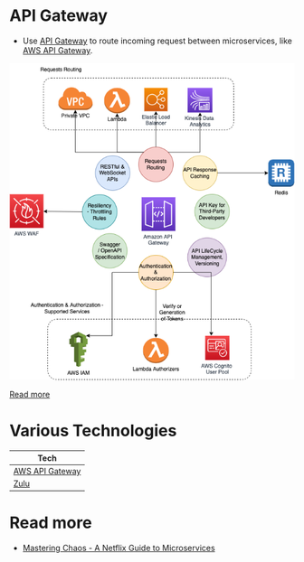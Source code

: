 # API Gateway
- Use [API Gateway](https://microservices.io/patterns/apigateway.html) to route incoming request between microservices, like [AWS API Gateway](../../../2_AWSComponents/1_NetworkingAndContentDelivery/2_ApplicationNetworking/AmazonAPIGateway/Readme.md).

![](../../../2_AWSComponents/1_NetworkingAndContentDelivery/2_ApplicationNetworking/AmazonAPIGateway/assets/AmazonAPIGateway_Features.drawio.png)

[Read more](https://www.youtube.com/watch?v=6ULyxuHKxg8)

# Various Technologies

| Tech                                                                                                                          |
|-------------------------------------------------------------------------------------------------------------------------------|
| [AWS API Gateway](../../../2_AWSComponents/1_NetworkingAndContentDelivery/2_ApplicationNetworking/AmazonAPIGateway/Readme.md) |
| [Zulu](ZuluAPIGateway.md)                                                                                                     |

# Read more
- [Mastering Chaos - A Netflix Guide to Microservices](https://www.youtube.com/watch?v=CZ3wIuvmHeM)
